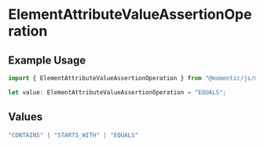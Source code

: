 # ElementAttributeValueAssertionOperation

## Example Usage

```typescript
import { ElementAttributeValueAssertionOperation } from "@momentic/js/models/components";

let value: ElementAttributeValueAssertionOperation = "EQUALS";
```

## Values

```typescript
"CONTAINS" | "STARTS_WITH" | "EQUALS"
```